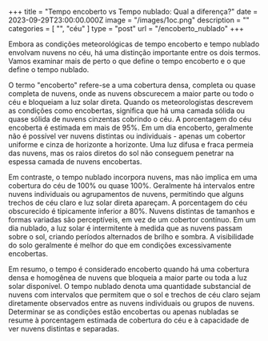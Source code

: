 +++
title = "Tempo encoberto vs Tempo nublado: Qual a diferença?"
date = 2023-09-29T23:00:00.000Z
image = "/images/1oc.png"
description = ""
categories = [ "", "céu" ]
type = "post"
url = "/encoberto_nublado"
+++

Embora as condições meteorológicas de tempo encoberto e tempo nublado envolvam nuvens no céu, há uma distinção importante entre os dois termos. Vamos examinar mais de perto o que define o tempo encoberto e o que define o tempo nublado.

O termo "encoberto" refere-se a uma cobertura densa, completa ou quase completa de nuvens, onde as nuvens obscurecem a maior parte ou todo o céu e bloqueiam a luz solar direta. Quando os meteorologistas descrevem as condições como encobertas, significa que há uma camada sólida ou quase sólida de nuvens cinzentas cobrindo o céu. A porcentagem do céu encoberta é estimada em mais de 95%. Em um dia encoberto, geralmente não é possível ver nuvens distintas ou individuais - apenas um cobertor uniforme e cinza de horizonte a horizonte. Uma luz difusa e fraca permeia das nuvens, mas os raios diretos do sol não conseguem penetrar na espessa camada de nuvens encobertas.

Em contraste, o tempo nublado incorpora nuvens, mas não implica em uma cobertura do céu de 100% ou quase 100%. Geralmente há intervalos entre nuvens individuais ou agrupamentos de nuvens, permitindo que alguns trechos de céu claro e luz solar direta apareçam. A porcentagem do céu obscurecido é tipicamente inferior a 80%. Nuvens distintas de tamanhos e formas variadas são perceptíveis, em vez de um cobertor contínuo. Em um dia nublado, a luz solar é intermitente à medida que as nuvens passam sobre o sol, criando períodos alternados de brilho e sombra. A visibilidade do solo geralmente é melhor do que em condições excessivamente encobertas.

Em resumo, o tempo é considerado encoberto quando há uma cobertura densa e homogênea de nuvens que bloqueia a maior parte ou toda a luz solar disponível. O tempo nublado denota uma quantidade substancial de nuvens com intervalos que permitem que o sol e trechos de céu claro sejam diretamente observados entre as nuvens individuais ou grupos de nuvens. Determinar se as condições estão encobertas ou apenas nubladas se resume à porcentagem estimada de cobertura do céu e à capacidade de ver nuvens distintas e separadas.
